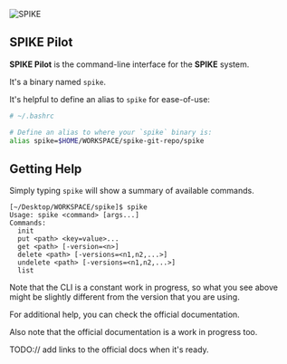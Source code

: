 ![SPIKE](../../assets/spike-banner-lg.png)

## SPIKE Pilot

**SPIKE Pilot** is the command-line interface for the **SPIKE** system.

It's a binary named `spike`.

It's helpful to define an alias to `spike` for ease-of-use:

```bash
# ~/.bashrc

# Define an alias to where your `spike` binary is:
alias spike=$HOME/WORKSPACE/spike-git-repo/spike
```

## Getting Help

Simply typing `spike` will show a summary of available commands.

```text
[~/Desktop/WORKSPACE/spike]$ spike
Usage: spike <command> [args...]
Commands:
  init
  put <path> <key=value>...
  get <path> [-version=<n>]
  delete <path> [-versions=<n1,n2,...>]
  undelete <path> [-versions=<n1,n2,...>]
  list
```

Note that the CLI is a constant work in progress, so what you see above might be 
slightly different from the version that you are using.

For additional help, you can check the official documentation.

Also note that the official documentation is a work in progress too.

TODO:// add links to the official docs when it's ready.
